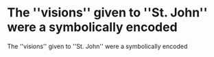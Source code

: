 # The ''visions'' given to ''St. John'' were a symbolically encoded

The ''visions'' given to ''St. John'' were a symbolically encoded